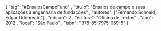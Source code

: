{
"tag": "#EnsaiosCampoFund" ,
"titulo": "Ensaios de campo e suas aplicações à engenharia de fundações" , 
"autores": ["Fernando Schnaid, Edgar Odebrecht"] , 
"edicao": 2 ,
"editora": "Oficina de Textos" ,
"ano": 2012 ,
"local": "São Paulo" ,
"isbn": "978-85-7975-059-5"
}